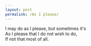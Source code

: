 ```yaml
---
layout: post
permalink: /As I please/
---
```


I may do as I please, but sometimes it's <br>
As I please that I do not wish to do, <br>
If not that most of all.